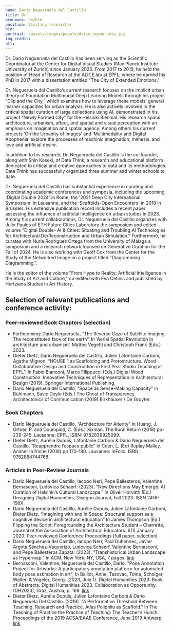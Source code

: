 ```yaml
---
name: Dario Negueruela del Castillo
title: Dr.
pronouns: he/him
position: Visiting researcher
bio:
portrait: /assets/images/people/dario_negueruela.jpg
img_credit:
alt:
---
```

Dr. Dario Negueruela del Castillo has been serving as the Scientific Coordinator at the Center for Digital Visual Studies (Max Planck Institute - University of Zurich) since January 2020. From 2017 to 2019, he held the position of Head of Research at the ALICE lab at EPFL, where he earned his PhD in 2017 with a dissertation entitled "The City of Extended Emotions."

Dr. Negueruela del Castillo’s current research focuses on the implicit urban theory of Foundation Multimodal Deep Learning Models through his project “Clip and the City,” which examines how to leverage these models’ general learner capacities for urban analysis. He is also actively involved in the critical spatial curation of large collections using AI, demonstrated in his project “Newly Formed City” for the Helsinki Biennial.  His research spans architecture, urbanism, affect, and spatial and visual perception with an emphasis on imagination and spatial agency. Among others his current projects ‘On the Urbanity of Images’ and ‘Multimodality and Digital Apophenia’  explore the processes of machinic imagination, mimesis. and love and artificial desire.

In addition to his research, Dr. Negueruela del Castillo is the co-founder, along with Shin Koseki, of Data Think, a research and educational platform dedicated to critical and creative approaches to data and its methodologies. Data Think has successfully organized three summer and winter schools to date.

Dr. Negueruela del Castillo has substantial experience in curating and coordinating academic conferences and symposia, including the upcoming 'Digital Double 2024' in Rome, the '2021 Deep City International Symposium' in Lausanne, and the 'Scaffolds-Open Encounters' in 2018 in Brussels. His extensive publication record includes a recent paper assessing the influence of artificial intelligence on urban studies in 2023.
Among his current collaborations, Dr. Negueruela del Castillo organizes with Julio Paulos of ETH Future Cities Laboratory the symposium and edited volume "Digital Double- AI & Cities: Situating and Troubling AI Technologies for Architectural De/Reconstruction and Urban Simulation." Furthermore, he curates with Nuria Rodriguez Ortega from the University of Málaga a symposium and a research network focused on Generative Curation for the Fall of 2024. He is also working with Geoff Cox from the Center for the Study of the Networked Image on a project titled "Diagramming Diagramming,".

He is the editor of the volume "From Hype to Reality: Artificial Intelligence in the Study of Art and Culture," co-edited with Eva Cetinic and published by Hertziana Studies in Art History.

## Selection of relevant publications and conference activity:
### Peer-reviewed Book Chapters (selection)
- Forthcoming: Darío Negueruela, “The Reverse Gaze of Satellite Imaging. The reconstituted face of the earth”. In ‘Aerial Spatial Revolution in architecture and urbanism’. Matteo Vegetti and Christoph Frank (Eds.) 2023.
- Dieter Dietz, Darío Negueruela del Castillo, Julien Lafontaine Carboni, Agathe Mignon, “HOUSE 1 as Scaffolding and Protostructure. Wood Collaborative Design and Construction in First Year Studio Teaching at EPFL”. In Fabio Bianconi, Marco Filippucci (Eds.) Digital Wood Construction. Innovative Techniques of Representation in Architectural Design (2019). Springer International Publishing.
- Darío Negueruela del Castillo, “Space as Sense-Making Capacity” In Bühlmann, Savic Doyle (Eds.) The Ghost of Transparency. Architectonics of Communication (2019) Birkhäuser / De Gruyter.

### Book Chapters
- Darío Negueruela del Castillo, “Architecture for Alterity” In Huang, J. Ortner, P. and Doumpioti, C. (Eds.) Xixinan. The Rural Return (2018) pp- 239-245. Lausanne: EPFL, ISBN: 9782839925099.
- Dieter Dietz, Aurélie Dupuis, Lafontaine Carboni & Darío Negueruela del Castillo, “Reapprendre l’espace public” in Coen, L. (Ed) Replay Malley. Animer la friche (2018) pp 170-180. Lausanne: InFolio. ISBN: 9782884744768.

### Articles in Peer-Review Journals
- Darío Negueruela del Castillo, Iacopo Neri, Pepe Ballesteros, Valentine Bernasconi, Ludovica Schaerf. (2023). "New Directions May Emerge: AI Curation of Helsinki’s Cultural Landscape." In Olivér Horváth (Ed.) Designing Digital Humanities, Disegno Journal, Fall 2023. ISSN 2416-156X.
- Darío Negueruela del Castillo, Aurélie Dupuis, Julien Lafontaine Carboni, Dieter Dietz. “Imagining with and in Space: Structural support as a cognitive device in architectural education” In James Thompson (Ed.) Flipping the Script: Foregrounding the Architecture Student – Charrette, Journal of the Association of Architectural Educators. 6(1) January 2020.
Peer-reviewed Conference Proceedings (full paper, selection)
- Dario Negueruela del Castillo, Iacopo Neri, Paul Guhennec, Javier Argota Sánchez-Vaquerizo, Ludovica Schaerf, Valentine Bernasconi, and Pepe Ballesteros Zapata. (2023). "Transhistorical Urban Landscape as Hypermap." In ACM, New York, NY, USA, 7 pages. [link](https://dl.acm.org/doi/10.1145/3603163.3609083)
- Bernasconi, Valentine, Negueruela del Castillo, Darío. "Pose Annotation Project for Artworks: A participatory annotation platform for automated body pose estimation in art", In Baillot, Anne, Tasovac, Toma, Scholger, Walter, & Vogeler, Georg. (2023, July 1). Digital Humanities 2023: Book of Abstracts. Digital Humanities 2023. Collaboration as Opportunity. (DH2023), Graz, Austria; p. 169. [link](https://doi.org/10.5281/zenodo.7961822
)
- Dieter Dietz, Aurélie Dupuis, Julien Lafontaine Carboni & Darío Negueruela Del Castillo. (2019). "A Performative Threshold Between Teaching, Research and Practice. Atlas Poliphilo as Scaffold." In The Teaching of Practice the Practice of Teaching: The Teacher’s Hunch. Proceedings of the 2019 ACSA/EAAE Conference, June 2019 Antwerp. [link]( https://doi.org/10.35483/ACSA.Teach.2019.65)
